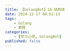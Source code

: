 ```yaml
---
title: 【GolangBot】16-结构体
date: 2024-12-17 08:51:13
tags: 
    - Golang
    - 教程
categories:
    - [学习心得, GolangBot]
published: false
---
```

